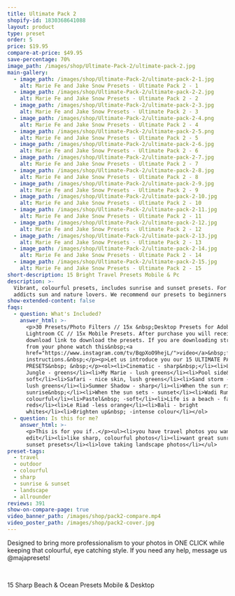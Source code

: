 ```yaml
---
title: Ultimate Pack 2
shopify-id: 1830368641088
layout: product
type: preset
order: 5
price: $19.95
compare-at-price: $49.95
save-percentage: 70%
image_path: /images/shop/Ultimate-Pack-2/ultimate-pack-2.jpg
main-gallery:
  - image_path: /images/shop/Ultimate-Pack-2/ultimate-pack-2-1.jpg
    alt: Marie Fe and Jake Snow Presets - Ultimate Pack 2 - 1
  - image_path: /images/shop/Ultimate-Pack-2/ultimate-pack-2-2.jpg
    alt: Marie Fe and Jake Snow Presets - Ultimate Pack 2 - 2
  - image_path: /images/shop/Ultimate-Pack-2/ultimate-pack-2-3.jpg
    alt: Marie Fe and Jake Snow Presets - Ultimate Pack 2 - 3
  - image_path: /images/shop/Ultimate-Pack-2/ultimate-pack-2-4.png
    alt: Marie Fe and Jake Snow Presets - Ultimate Pack 2 - 4
  - image_path: /images/shop/Ultimate-Pack-2/ultimate-pack-2-5.png
    alt: Marie Fe and Jake Snow Presets - Ultimate Pack 2 - 5
  - image_path: /images/shop/Ultimate-Pack-2/ultimate-pack-2-6.jpg
    alt: Marie Fe and Jake Snow Presets - Ultimate Pack 2 - 6
  - image_path: /images/shop/Ultimate-Pack-2/ultimate-pack-2-7.jpg
    alt: Marie Fe and Jake Snow Presets - Ultimate Pack 2 - 7
  - image_path: /images/shop/Ultimate-Pack-2/ultimate-pack-2-8.jpg
    alt: Marie Fe and Jake Snow Presets - Ultimate Pack 2 - 8
  - image_path: /images/shop/Ultimate-Pack-2/ultimate-pack-2-9.jpg
    alt: Marie Fe and Jake Snow Presets - Ultimate Pack 2 - 9
  - image_path: /images/shop/Ultimate-Pack-2/ultimate-pack-2-10.jpg
    alt: Marie Fe and Jake Snow Presets - Ultimate Pack 2 - 10
  - image_path: /images/shop/Ultimate-Pack-2/ultimate-pack-2-11.jpg
    alt: Marie Fe and Jake Snow Presets - Ultimate Pack 2 - 11
  - image_path: /images/shop/Ultimate-Pack-2/ultimate-pack-2-12.jpg
    alt: Marie Fe and Jake Snow Presets - Ultimate Pack 2 - 12
  - image_path: /images/shop/Ultimate-Pack-2/ultimate-pack-2-13.jpg
    alt: Marie Fe and Jake Snow Presets - Ultimate Pack 2 - 13
  - image_path: /images/shop/Ultimate-Pack-2/ultimate-pack-2-14.jpg
    alt: Marie Fe and Jake Snow Presets - Ultimate Pack 2 - 14
  - image_path: /images/shop/Ultimate-Pack-2/ultimate-pack-2-15.jpg
    alt: Marie Fe and Jake Snow Presets - Ultimate Pack 2 - 15
short-description: 15 Bright Travel Presets Mobile & Pc
description: >-
  Vibrant, colourful presets, includes sunrise and sunset presets. For travel
  addicts sun and nature lovers. We recommend our presets to beginners as well.
show-extended-content: false
faqs:
  - question: What's Included?
    answer_html: >-
      <p>30 Presets/Photo Filters // 15x &nbsp;Desktop Presets for Adobe
      Lightroom CC // 15x Mobile Presets. After purchase you will receive a
      download link to download the presets. If you are downloading straight
      from your phone watch this&nbsp;<a
      href="https://www.instagram.com/tv/BqpXoO9hejL/">video</a>&nbsp;for
      instructions.&nbsp;</p><p>Let us introduce you our 15 ULTIMATE PACK 2
      PRESETS&nbsp; &nbsp;</p><ol><li>Cinematic - sharp&nbsp;</li><li>Lush
      Jungle - greens</li><li>My Marie - lush greens</li><li>Pool side&nbsp; -
      soft</li><li>Safari - nice skin, lush greens</li><li>Sand storm - sunny,
      lush greens</li><li>Summer Shadow - sharp</li><li>When the sun rises -
      sunrise&nbsp;</li><li>When the sun sets - sunset</li><li>Wadi Rum -
      colourful</li><li>Pastel&nbsp; -soft</li><li>Life is a beach - faded
      reds</li><li>Le Riad -less orange</li><li>Bali - bright
      whites</li><li>Brighten up&nbsp; -intense colour</li></ol>
  - question: Is this for me?
    answer_html: >-
      <p>This is for you if..</p><ul><li>you have travel photos you want to
      edit</li><li>like sharp, colourful photos</li><li>want great sunrise
      sunset presets</li><li>love taking landscape photos</li></ul>
preset-tags:
  - travel
  - outdoor
  - colourful
  - sharp
  - sunrise & sunset
  - landscape
  - allrounder
reviews: 391
show-on-compare-page: true
video_banner_path: /images/shop/pack2-compare.mp4
video_poster_path: /images/shop/pack2-cover.jpg
---
```


Designed to bring more professionalism to your photos in ONE CLICK while keeping that colourful, eye catching style. If you need any help, message us @majapresets\!

&nbsp;

15 Sharp Beach & Ocean Presets Mobile & Desktop